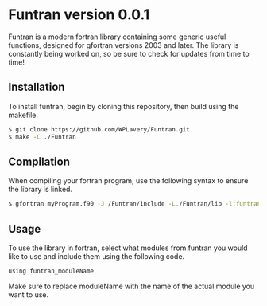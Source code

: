 # Funtran version 0.0.1

Funtran is a modern fortran library containing some generic useful functions, designed for gfortran versions 2003 and later. The library is constantly being worked on, so be sure to check for updates from time to time!

## Installation

To install funtran, begin by cloning this repository, then build using the makefile.

```bash
$ git clone https://github.com/WPLavery/Funtran.git
$ make -C ./Funtran
```

## Compilation

When compiling your fortran program, use the following syntax to ensure the library is linked.

```bash
$ gfortran myProgram.f90 -J./Funtran/include -L./Funtran/lib -l:funtran.a -o myProgram
```

## Usage

To use the library in fortran, select what modules from funtran you would like to use and include them using the following code.

```fortran
using funtran_moduleName
```

Make sure to replace moduleName with the name of the actual module you want to use.
